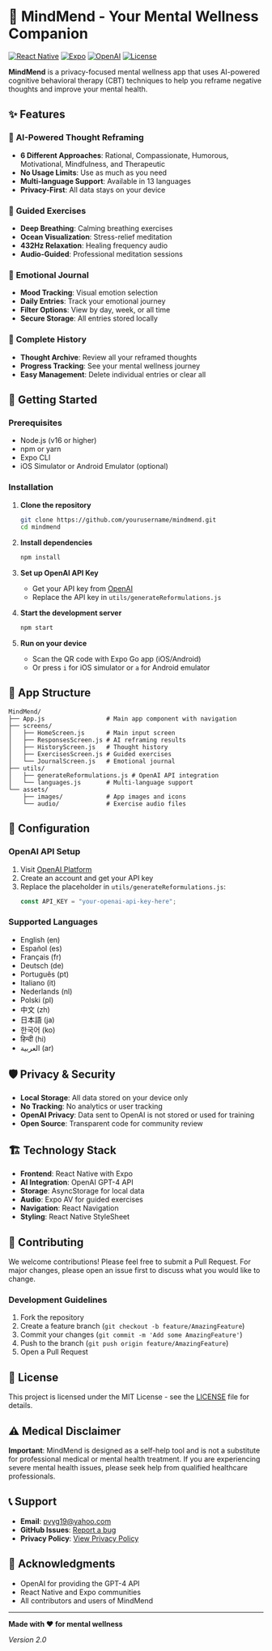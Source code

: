 # 🧠 MindMend - Your Mental Wellness Companion

[![React Native](https://img.shields.io/badge/React%20Native-0.79.4-blue.svg)](https://reactnative.dev/)
[![Expo](https://img.shields.io/badge/Expo-53.0.12-blue.svg)](https://expo.dev/)
[![OpenAI](https://img.shields.io/badge/OpenAI-GPT--4-green.svg)](https://openai.com/)
[![License](https://img.shields.io/badge/License-MIT-yellow.svg)](LICENSE)

**MindMend** is a privacy-focused mental wellness app that uses AI-powered cognitive behavioral therapy (CBT) techniques to help you reframe negative thoughts and improve your mental health.

## ✨ Features

### 🎯 **AI-Powered Thought Reframing**
- **6 Different Approaches**: Rational, Compassionate, Humorous, Motivational, Mindfulness, and Therapeutic
- **No Usage Limits**: Use as much as you need
- **Multi-language Support**: Available in 13 languages
- **Privacy-First**: All data stays on your device

### 🧘 **Guided Exercises**
- **Deep Breathing**: Calming breathing exercises
- **Ocean Visualization**: Stress-relief meditation
- **432Hz Relaxation**: Healing frequency audio
- **Audio-Guided**: Professional meditation sessions

### 📝 **Emotional Journal**
- **Mood Tracking**: Visual emotion selection
- **Daily Entries**: Track your emotional journey
- **Filter Options**: View by day, week, or all time
- **Secure Storage**: All entries stored locally

### 📜 **Complete History**
- **Thought Archive**: Review all your reframed thoughts
- **Progress Tracking**: See your mental wellness journey
- **Easy Management**: Delete individual entries or clear all

## 🚀 Getting Started

### Prerequisites
- Node.js (v16 or higher)
- npm or yarn
- Expo CLI
- iOS Simulator or Android Emulator (optional)

### Installation

1. **Clone the repository**
   ```bash
   git clone https://github.com/yourusername/mindmend.git
   cd mindmend
   ```

2. **Install dependencies**
   ```bash
   npm install
   ```

3. **Set up OpenAI API Key**
   - Get your API key from [OpenAI](https://platform.openai.com/api-keys)
   - Replace the API key in `utils/generateReformulations.js`

4. **Start the development server**
   ```bash
   npm start
   ```

5. **Run on your device**
   - Scan the QR code with Expo Go app (iOS/Android)
   - Or press `i` for iOS simulator or `a` for Android emulator

## 📱 App Structure

```
MindMend/
├── App.js                 # Main app component with navigation
├── screens/
│   ├── HomeScreen.js      # Main input screen
│   ├── ResponsesScreen.js # AI reframing results
│   ├── HistoryScreen.js   # Thought history
│   ├── ExercisesScreen.js # Guided exercises
│   └── JournalScreen.js   # Emotional journal
├── utils/
│   ├── generateReformulations.js # OpenAI API integration
│   └── languages.js       # Multi-language support
└── assets/
    ├── images/            # App images and icons
    └── audio/             # Exercise audio files
```

## 🔧 Configuration

### OpenAI API Setup
1. Visit [OpenAI Platform](https://platform.openai.com/api-keys)
2. Create an account and get your API key
3. Replace the placeholder in `utils/generateReformulations.js`:
   ```javascript
   const API_KEY = "your-openai-api-key-here";
   ```

### Supported Languages
- English (en)
- Español (es)
- Français (fr)
- Deutsch (de)
- Português (pt)
- Italiano (it)
- Nederlands (nl)
- Polski (pl)
- 中文 (zh)
- 日本語 (ja)
- 한국어 (ko)
- हिन्दी (hi)
- العربية (ar)

## 🛡️ Privacy & Security

- **Local Storage**: All data stored on your device only
- **No Tracking**: No analytics or user tracking
- **OpenAI Privacy**: Data sent to OpenAI is not stored or used for training
- **Open Source**: Transparent code for community review

## 🏗️ Technology Stack

- **Frontend**: React Native with Expo
- **AI Integration**: OpenAI GPT-4 API
- **Storage**: AsyncStorage for local data
- **Audio**: Expo AV for guided exercises
- **Navigation**: React Navigation
- **Styling**: React Native StyleSheet

## 🤝 Contributing

We welcome contributions! Please feel free to submit a Pull Request. For major changes, please open an issue first to discuss what you would like to change.

### Development Guidelines
1. Fork the repository
2. Create a feature branch (`git checkout -b feature/AmazingFeature`)
3. Commit your changes (`git commit -m 'Add some AmazingFeature'`)
4. Push to the branch (`git push origin feature/AmazingFeature`)
5. Open a Pull Request

## 📄 License

This project is licensed under the MIT License - see the [LICENSE](LICENSE) file for details.

## ⚠️ Medical Disclaimer

**Important**: MindMend is designed as a self-help tool and is not a substitute for professional medical or mental health treatment. If you are experiencing severe mental health issues, please seek help from qualified healthcare professionals.

## 📞 Support

- **Email**: pvyg19@yahoo.com
- **GitHub Issues**: [Report a bug](https://github.com/MORES537/mindmend/issues)
- **Privacy Policy**: [View Privacy Policy](privacy-policy.html)

## 🙏 Acknowledgments

- OpenAI for providing the GPT-4 API
- React Native and Expo communities
- All contributors and users of MindMend

---

**Made with ❤️ for mental wellness**

*Version 2.0*
